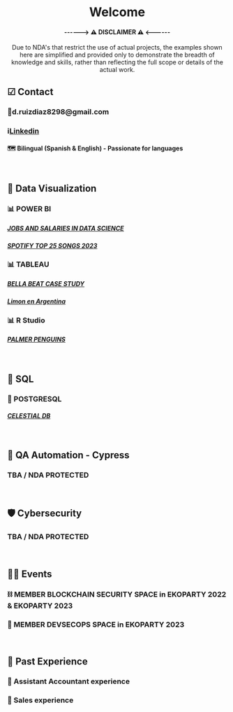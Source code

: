 <H1 align='center'>Welcome</H1>
<H4 align='center'> ------> ⚠ DISCLAIMER ⚠ <------ </H4>
<p align='center'> Due to NDA's that restrict the use of actual projects, the examples shown here are simplified and provided only to demonstrate the breadth of knowledge and skills, rather than reflecting the full scope or details of the actual work. </p>
<h2> </h2>
<H2> ☑ Contact </H2>
<h3>📧d.ruizdiaz8298@gmail.com</h3>
<h3>ℹ<a href='https://www.linkedin.com/in/vigne98'>Linkedin</a> </h3>
<h4>🗺 Bilingual (Spanish & English) - Passionate for languages</h4>
<br/>
<H2 align='1center'>🎯 Data Visualization </H2>
<h3> 📊 POWER BI </h3>
<h5> <a href="https://github.com/Vigne98/Jobs-and-Salaries-in-Data-Science"> JOBS AND SALARIES IN DATA SCIENCE </a> </h5>
<h5> <a href="https://github.com/Vigne98/Spotify-TOP-25-Songs-2023"> SPOTIFY TOP 25 SONGS 2023 </a> </h5>
<h3> 📊 TABLEAU </h3>
<h5> <a href="https://github.com/Vigne98/Bellabeat-Case-Study"> BELLA BEAT CASE STUDY </a> </h5>
<h5> <a href="https://github.com/Vigne98/Limon_Argentina"> Limon en Argentina </a> </h5>
<h3> 📊 R Studio </h3>
<h5> <a href="https://github.com/Vigne98/Palmer-Penguins-Analysis"> PALMER PENGUINS  </a> </h5>
<br/>
<H2 align='1center'> 📃 SQL </H2>
<h3> 🐘 POSTGRESQL</h3>
<h5> <a href="https://github.com/Vigne98/CelestialDB"> CELESTIAL DB </a> </h5>
<br/>
<H2 align='1center'> 🤖 QA Automation - Cypress </H2>
<h3> TBA / NDA PROTECTED </h3>
<br/>
<H2 align='1center'> 🛡 Cybersecurity </H2>
<h3> TBA / NDA PROTECTED </h3>
<br/>
<H2 align='1center'> 🏴‍☠️ Events </H2>
<h3> ⛓ MEMBER BLOCKCHAIN SECURITY SPACE in EKOPARTY 2022 & EKOPARTY 2023 </h3>
<h3> 🦄 MEMBER DEVSECOPS SPACE in EKOPARTY 2023 </h3>
<br/>
<H2 align='1center'> 🤝 Past Experience </H2>
<h3>👔 Assistant Accountant experience</h3>
<h3>🛒 Sales experience</h3>




